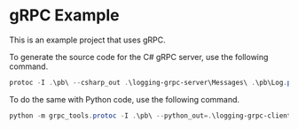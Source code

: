 # gRPC Example

This is an example project that uses gRPC.

To generate the source code for the C# gRPC server, use the following command.

```PowerShell
protoc -I .\pb\ --csharp_out .\logging-grpc-server\Messages\ .\pb\Log.proto --grpc_out .\logging-grpc-server\Messages\ --plugin=protoc-gen-grpc=C:\Users\mikey\.nuget\packages\grpc.tools\1.21.0\tools\windows_x64\grpc_csharp_plugin.exe
```

To do the same with Python code, use the following command.

```PowerShell
python -m grpc_tools.protoc -I .\pb\ --python_out=.\logging-grpc-client\ --grpc_python_out=.\logging-grpc-client\ .\pb\Log.proto
```